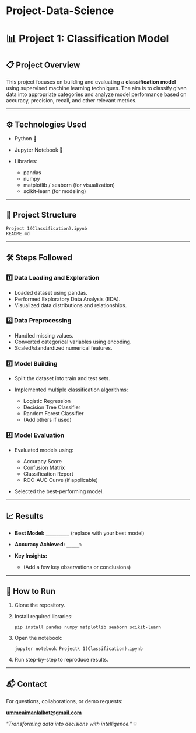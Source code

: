 # Project-Data-Science
# 📊 Project 1: Classification Model

## 📋 Project Overview

This project focuses on building and evaluating a **classification model** using supervised machine learning techniques. The aim is to classify given data into appropriate categories and analyze model performance based on accuracy, precision, recall, and other relevant metrics.

---

## ⚙️ Technologies Used

* Python 🐍
* Jupyter Notebook 📓
* Libraries:

  * pandas
  * numpy
  * matplotlib / seaborn (for visualization)
  * scikit-learn (for modeling)

---

## 📂 Project Structure

```
Project 1(Classification).ipynb
README.md
```

---

## 🛠️ Steps Followed

### 1️⃣ Data Loading and Exploration

* Loaded dataset using pandas.
* Performed Exploratory Data Analysis (EDA).
* Visualized data distributions and relationships.

### 2️⃣ Data Preprocessing

* Handled missing values.
* Converted categorical variables using encoding.
* Scaled/standardized numerical features.

### 3️⃣ Model Building

* Split the dataset into train and test sets.
* Implemented multiple classification algorithms:

  * Logistic Regression
  * Decision Tree Classifier
  * Random Forest Classifier
  * (Add others if used)

### 4️⃣ Model Evaluation

* Evaluated models using:

  * Accuracy Score
  * Confusion Matrix
  * Classification Report
  * ROC-AUC Curve (if applicable)
* Selected the best-performing model.

---

## 📈 Results

* **Best Model:** `_________` (replace with your best model)
* **Accuracy Achieved:** `_____%`
* **Key Insights:**

  * (Add a few key observations or conclusions)

---

## 🚀 How to Run

1. Clone the repository.
2. Install required libraries:

   ```
   pip install pandas numpy matplotlib seaborn scikit-learn
   ```
3. Open the notebook:

   ```
   jupyter notebook Project\ 1(Classification).ipynb
   ```
4. Run step-by-step to reproduce results.

---

## 📬 Contact

For questions, collaborations, or demo requests:

**[ummeaimanlalkot@gmail.com](mailto:ummeaimanlalkot@gmail.com)**

*"Transforming data into decisions with intelligence."* 💡
